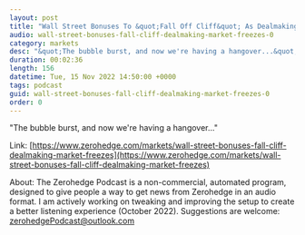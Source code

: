 ```yaml
---
layout: post
title: "Wall Street Bonuses To &quot;Fall Off Cliff&quot; As Dealmaking Market Freezes"
audio: wall-street-bonuses-fall-cliff-dealmaking-market-freezes-0
category: markets
desc: "&quot;The bubble burst, and now we're having a hangover...&quot; "
duration: 00:02:36
length: 156
datetime: Tue, 15 Nov 2022 14:50:00 +0000
tags: podcast
guid: wall-street-bonuses-fall-cliff-dealmaking-market-freezes-0
order: 0
---
```

&quot;The bubble burst, and now we're having a hangover...&quot; 

Link: [https://www.zerohedge.com/markets/wall-street-bonuses-fall-cliff-dealmaking-market-freezes](https://www.zerohedge.com/markets/wall-street-bonuses-fall-cliff-dealmaking-market-freezes)

About: The Zerohedge Podcast is a non-commercial, automated program, designed to give people a way to get news from Zerohedge in an audio format.  I am actively working on tweaking and improving the setup to create a better listening experience (October 2022).  Suggestions are welcome: [zerohedgePodcast@outlook.com](mailto:zerohedgePodcast@outlook.com)